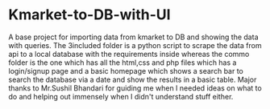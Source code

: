 # Kmarket-to-DB-with-UI
A base project for importing data from kmarket to DB and showing the data with queries.
The 3included folder is a python script to scrape the data from api to a local database with the requirements inside whereas the commo folder is the one which has all
the html,css and php files which has a login/signup page and a basic homepage which shows a search bar to search the database via a date and show the results in a basic table.
Major thanks to Mr.Sushil Bhandari for guiding me when I needed ideas on what to do and helping out immensely when I didn't understand stuff either.
